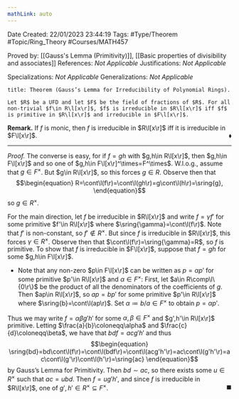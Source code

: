 ```yaml
---
mathLink: auto
---
```


<div class="topSpace"></div>

Date Created: 22/01/2023 23:44:19
Tags: #Type/Theorem #Topic/Ring_Theory #Courses/MATH457

Proved by: [[Gauss's Lemma (Primitivity)]], [[Basic properties of divisibility and associates]]
References: <i>Not Applicable</i>
Justifications: <i>Not Applicable</i>

Specializations: <i>Not Applicable</i>
Generalizations: <i>Not Applicable</i>

``` ad-Theorem
title: Theorem (Gauss’s Lemma for Irreducibility of Polynomial Rings).

Let $R$ be a UFD and let $F$ be the field of fractions of $R$. For all non-trivial $f\in R\l[x\r]$, $f$ is irreducible in $R\l[x\r]$ iff $f$ is primitive in $R\l[x\r]$ and irreducible in $F\l[x\r]$.

```

<b>Remark.</b> If $f$ is monic, then $f$ is irreducible in $R\l[x\r]$ iff it is irreducible in $F\l[x\r]$.<span style="float:right;">$\blacklozenge$</span>

---

<i>Proof.</i> The converse is easy, for if $f=gh$ with $g,h\in R\l[x\r]$, then $g,h\in F\l[x\r]$ and so one of $g,h\in F\l[x\r]^\times=F^\times$. W.l.o.g., assume that $g\in F^\times$. But $g\in R\l[x\r]$, so this forces $g\in R$. Observe then that
$$\begin{equation}
    R=\cont\l(f\r)=\cont\l(gh\r)=g\cont\l(h\r)=\sring{g},
\end{equation}$$
so $g\in R^\times$.

For the main direction, let $f$ be irreducible in $R\l[x\r]$ and write $f=\gamma f'$ for some primitive $f'\in R\l[x\r]$ where $\sring{\gamma}=\cont\l(f\r)$. Note that $f'$ is non-constant, so $f'\not\in R^\times$. But since $f$ is irreducible in $R\l[x\r]$, this forces $\gamma\in R^\times$. Observe then that $\cont\l(f\r)=\sring{\gamma}=R$, so $f$ is primitive. To show that $f$ is irreducible in $F\l[x\r]$, suppose that $f=gh$ for some $g,h\in F\l[x\r]$.
* Note that any non-zero $p\in F\l[x\r]$ can be written as $p=\alpha p'$ for some primitive $p'\in R\l[x\r]$ and $\alpha\in F^\times$: First, let $a\in R\comp\l\{0\r\}$ be the product of all the denominators of the coefficients of $g$. Then $ap\in R\l[x\r]$, so $ap=bp'$ for some primitive $p'\in R\l[x\r]$ where $\sring{b}=\cont\l(ap\r)$. Set $\alpha\coloneqq b/a\in F^\times$ to obtain $p=\alpha p'$.

Thus we may write $f=\alpha\beta g'h'$ for some $\alpha,\beta\in F^\times$ and $g',h'\in R\l[x\r]$ primitive. Letting $\frac{a}{b}\coloneqq\alpha$ and $\frac{c}{d}\coloneqq\beta$, we have that $bdf=acg'h'$ and thus
$$\begin{equation}
    \sring{bd}=bd\cont\l(f\r)=\cont\l(bdf\r)=\cont\l(acg'h'\r)=ac\cont\l(g'h'\r)=ac\cont\l(g'\r)\cont\l(h'\r)=\sring{ac}
\end{equation}$$
by Gauss’s Lemma for Primitivity. Then $bd\sim ac$, so there exists some $u\in R^\times$ such that $ac=ubd$. Then $f=ug'h'$, and since $f$ is irreducible in $R\l[x\r]$, one of $g',h'\in R^\times\subseteq F^\times$.<span style="float:right;">$\blacksquare$</span>
